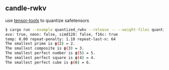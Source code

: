 ## candle-rwkv

use [tensor-tools](https://github.com/huggingface/candle/blob/main/candle-core/examples/tensor-tools.rs) to quantize safetensors

```bash
$ cargo run --example quantized_rwkv --release -- --weight-files quantized.gguf --prompt "The smallest prime is "
avx: true, neon: false, simd128: false, f16c: true
temp: 0.00 repeat-penalty: 1.10 repeat-last-n: 64
The smallest prime is ϕ(2) = 2.
The smallest composite is ϕ(3) = 3.
The smallest perfect number is ϕ(5) = 5.
The smallest perfect square is ϕ(4) = 4.
The smallest perfect cube is ϕ(6) = 6.
```
